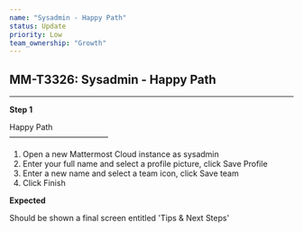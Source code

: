 ```yaml
---
name: "Sysadmin - Happy Path"
status: Update
priority: Low
team_ownership: "Growth"
---
```


## MM-T3326: Sysadmin - Happy Path

---

**Step 1**

Happy Path\
–––––––––––––––––––––––––

1. Open a new Mattermost Cloud instance as sysadmin
2. Enter your full name and select a profile picture, click Save Profile
3. Enter a new name and select a team icon, click Save team
4. Click Finish

**Expected**

Should be shown a final screen entitled 'Tips & Next Steps'
